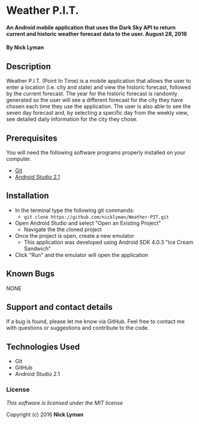 # **Weather P.I.T.**

#### An Android mobile application that uses the Dark Sky API to return current and historic weather forecast data to the user. August 28, 2016

#### By **Nick Lyman**

## Description

Weather P.I.T. (Point In Time) is a mobile application that allows the user to enter a location (i.e. city and state) and view the historic forecast, followed by the current forecast. The year for the historic forecast is randomly generated so the user will see a different forecast for the city they have chosen each time they  use the application. The user is also able to see the seven day forecast and, by selecting a specific day from the weekly view, see detailed daily information for the city they chose.

## Prerequisites

You will need the following software programs properly installed on your computer.

* [Git](http://git-scm.com/)
* [Android Studio 2.1](https://developer.android.com/studio/index.html)

## Installation

* In the terminal type the following git commands:
  * `git clone https://github.com/nicklyman/Weather-PIT.git`
* Open Android Studio and select "Open an Existing Project"
  * Navigate the the cloned project
* Once the project is open, create a new emulator
  * This application was developed using Android SDK 4.0.3 "Ice Cream Sandwich"
* Click "Run" and the emulator will open the application

## Known Bugs

NONE

## Support and contact details

If a bug is found, please let me know via GitHub. Feel free to contact me with questions or suggestions and contribute to the code.

## Technologies Used

* Git
* GitHub
* Android Studio 2.1

### License

*This software is licensed under the MIT license*

Copyright (c) 2016 **Nick Lyman**
